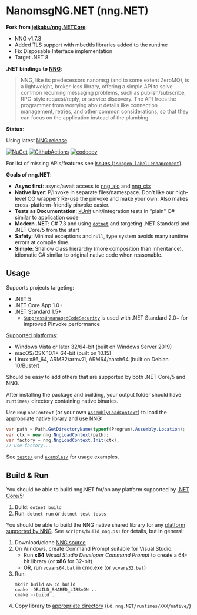 # NanomsgNG.NET (nng.NET)

__Fork from [jeikabu/nng.NETCore](https://github.com/jeikabu/nng.NETCore)__:

- NNG v1.7.3
- Added TLS support with mbedtls libraries added to the runtime
- Fix Disposable Interface implementation
- Target .NET 8

__.NET bindings to [NNG](https://github.com/nanomsg/nng)__:

> NNG, like its predecessors nanomsg (and to some extent ZeroMQ), is a lightweight, broker-less library, offering a simple API to solve common recurring messaging problems, such as publish/subscribe, RPC-style request/reply, or service discovery. The API frees the programmer from worrying about details like connection management, retries, and other common considerations, so that they can focus on the application instead of the plumbing.

__Status__:

Using latest [NNG release](https://github.com/nanomsg/nng/releases).

[![NuGet](https://img.shields.io/nuget/vpre/nng.NET.svg?colorB=brightgreen)](https://www.nuget.org/packages/nng.NET)
[![GithubActions](https://github.com/jeikabu/nng.NETCore/workflows/build/badge.svg)](https://github.com/jeikabu/nng.NETCore/actions?query=workflow%3Abuild)
[![codecov](https://codecov.io/gh/jeikabu/nng.NETCore/branch/master/graph/badge.svg?token=KZMer5zeMv)](https://codecov.io/gh/jeikabu/nng.NETCore)

For list of missing APIs/features see [issues (`is:open label:enhancement`)](https://github.com/jeikabu/nng.NETCore/issues?q=is%3Aissue+is%3Aopen+label%3Aenhancement).


__Goals of nng<span>.</span>NET__:

- __Async first__: async/await access to [nng_aio](https://nng.nanomsg.org/man/v1.3.2/nng_aio.5.html) and [nng_ctx](https://nng.nanomsg.org/man/v1.3.2/nng_ctx.5.html)
- __Native layer__: P/Invoke in separate files/namespace.  Don't like our high-level OO wrapper?  Re-use the pinvoke and make your own.  Also makes cross-platform-friendly pinvoke easier.
- __Tests as Documentation__: [xUnit](https://xunit.net/) unit/integration tests in "plain" C# similar to application code
- __Modern .NET__: C# 7.3 and using [`dotnet`](https://docs.microsoft.com/en-us/dotnet/core/tools/dotnet) and targeting .NET Standard and .NET Core/5 from the start
- __Safety__: Minimal exceptions and `null`, type system avoids many runtime errors at compile time.
- __Simple__: Shallow class hierarchy (more composition than inheritance), idiomatic C# similar to original native code when reasonable.

## Usage

Supports projects targeting:
- .NET 5
- .NET Core App 1.0+
- .NET Standard 1.5+
    - [`SuppressUnmanagedCodeSecurity`](https://docs.microsoft.com/en-us/dotnet/api/system.security.suppressunmanagedcodesecurityattribute) is used with .NET Standard 2.0+ for improved PInvoke performance

[Supported platforms](https://github.com/jeikabu/nng.NETCore/tree/master/nng.NETCore/runtimes):
- Windows Vista or later 32/64-bit (built on Windows Server 2019)
- macOS/OSX 10.?+ 64-bit (built on 10.15)
- Linux x86_64, ARM32/armv7l, ARM64/aarch64 (built on Debian 10/Buster)

Should be easy to add others that are supported by both .NET Core/5 and NNG.

After installing the package and building, your output folder should have `runtimes/` directory containing native binaries.

Use `NngLoadContext` (or your own [`AssemblyLoadContext`](https://docs.microsoft.com/en-us/dotnet/api/system.runtime.loader.assemblyloadcontext)) to load the appropriate native library and use NNG:  
```csharp
var path = Path.GetDirectoryName(typeof(Program).Assembly.Location);
var ctx = new nng.NngLoadContext(path);
var factory = nng.NngLoadContext.Init(ctx);
// Use factory...
```

See [`tests/`](https://github.com/jeikabu/nng.NETCore/tree/master/tests) and [`examples/`](https://github.com/jeikabu/nng.NETCore/tree/master/examples) for usage examples.

## Build & Run

You should be able to build nng<span>.</span>NET for/on any platform supported by [.NET Core/5](https://dotnet.microsoft.com/download):

1. Build: `dotnet build`
1. Run: `dotnet run` or `dotnet test tests`

You should be able to build the NNG native shared library for any [platform supported by NNG](https://github.com/nanomsg/nng#supported-platforms).  See `scripts/build_nng.ps1` for details, but in general:
1. Download/clone [NNG source](https://github.com/nanomsg/nng)
1. On Windows, create Command Prompt suitable for Visual Studio:
    - Run __x64__ _Visual Studio Developer Command Prompt_ to create a 64-bit library (or __x86__ for 32-bit)
    - OR, run `vcvars64.bat` in cmd.exe (or `vcvars32.bat`)
1. Run:
    ```
    mkdir build && cd build
    cmake -DBUILD_SHARED_LIBS=ON ..
    cmake --build .
    ```
1. Copy library to [appropriate directory](https://docs.microsoft.com/en-us/dotnet/core/rid-catalog) (i.e. `nng.NET/runtimes/XXX/native/`)
